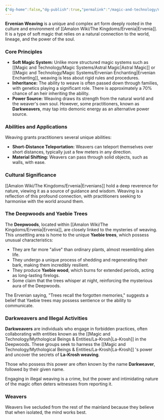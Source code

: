 ```yaml
---
{"dg-home":false,"dg-publish":true,"permalink":"/magic-and-technology/magic-systems/ervenian-weaving/","dgPassFrontmatter":true,"noteIcon":""}
---
```


**Ervenian Weaving** is a unique and complex art form deeply rooted in the culture and environment of [[Amalon Wiki/The Kingdoms/Ervenia\|Ervenia]]. It is a type of soft magic that relies on a natural connection to the world, lineage, and the power of the soul.

### Core Principles

*   **Soft Magic System:** Unlike more structured magic systems such as [[Magic and Technology/Magic Systems/Astral Magic\|Astral Magic]] or [[Magic and Technology/Magic Systems/Ervenian Enchanting\|Ervenian Enchanting]], weaving is less about rigid rules and procedures.  
*   **Inheritance:** The ability to weave is often passed down through families, with genetics playing a significant role. There is approximately a 70% chance of an heir inheriting the ability.  
*   **Power Source:** Weaving draws its strength from the natural world and the weaver's own soul. However, some practitioners, known as **Darkweavers**, may tap into demonic energy as an alternative power source.  

### Abilities and Applications

Weaving grants practitioners several unique abilities:  

*   **Short-Distance Teleportation:** Weavers can teleport themselves over short distances, typically just a few meters in any direction.  
*   **Material Shifting:** Weavers can pass through solid objects, such as walls, with ease.  

### Cultural Significance

[[Amalon Wiki/The Kingdoms/Ervenia\|Ervenians]] hold a deep reverence for nature, viewing it as a source of guidance and wisdom. Weaving is a reflection of this profound connection, with practitioners seeking to harmonise with the world around them.  

### The Deepwoods and Yaebie Trees

The **Deepwoods**, located within [[Amalon Wiki/The Kingdoms/Ervenia\|Ervenia]], are closely linked to the mysteries of weaving. This unsettling area is home to the unique **Yaebie trees**, which possess unusual characteristics:  

*   They are far more "alive" than ordinary plants, almost resembling alien life.  
*   They undergo a unique process of shedding and regenerating their bark, making them incredibly resilient.  
*   They produce **Yaebie wood**, which burns for extended periods, acting as long-lasting firelogs.  
*   Some claim that the trees whisper at night, reinforcing the mysterious aura of the Deepwoods.  

The Ervenian saying, "Trees recall the forgotten memories," suggests a belief that Yaebie trees may possess sentience or the ability to communicate.  

### Darkweavers and Illegal Activities

**Darkweavers** are individuals who engage in forbidden practices, often collaborating with entities known as the [[Magic and Technology/Mythological Beings & Entities/La-Krosh\|La-Krosh]] in the Deepwoods. These groups seek to harness the [[Magic and Technology/Mythological Beings & Entities/La-Krosh\|La-Krosh]] 's power and uncover the secrets of **La-Krosh weaving**.  

Those who possess this power are often known by the name **Darkweaver**, followed by their given name.  

Engaging in illegal weaving is a crime, but the power and intimidating nature of the magic often deters witnesses from reporting it.  

### Weavers

Weavers live secluded from the rest of the mainland because they believe that when isolated, the mind works best.  

